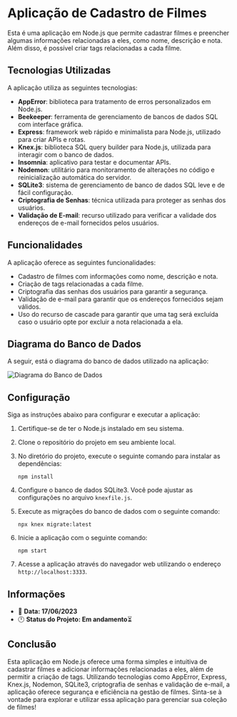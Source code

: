 # Aplicação de Cadastro de Filmes

Esta é uma aplicação em Node.js que permite cadastrar filmes e preencher algumas informações relacionadas a eles, como nome, descrição e nota. Além disso, é possível criar tags relacionadas a cada filme.

## Tecnologias Utilizadas

A aplicação utiliza as seguintes tecnologias:

- **AppError**: biblioteca para tratamento de erros personalizados em Node.js.
- **Beekeeper**: ferramenta de gerenciamento de bancos de dados SQL com interface gráfica.
- **Express**: framework web rápido e minimalista para Node.js, utilizado para criar APIs e rotas.
- **Knex.js**: biblioteca SQL query builder para Node.js, utilizada para interagir com o banco de dados.
- **Insomnia**: aplicativo para testar e documentar APIs.
- **Nodemon**: utilitário para monitoramento de alterações no código e reinicialização automática do servidor.
- **SQLite3**: sistema de gerenciamento de banco de dados SQL leve e de fácil configuração.
- **Criptografia de Senhas**: técnica utilizada para proteger as senhas dos usuários.
- **Validação de E-mail**: recurso utilizado para verificar a validade dos endereços de e-mail fornecidos pelos usuários.

## Funcionalidades

A aplicação oferece as seguintes funcionalidades:

- Cadastro de filmes com informações como nome, descrição e nota.
- Criação de tags relacionadas a cada filme.
- Criptografia das senhas dos usuários para garantir a segurança.
- Validação de e-mail para garantir que os endereços fornecidos sejam válidos.
- Uso do recurso de cascade para garantir que uma tag será excluída caso o usuário opte por excluir a nota relacionada a ela.

## Diagrama do Banco de Dados

A seguir, está o diagrama do banco de dados utilizado na aplicação:

![Diagrama do Banco de Dados](https://efficient-sloth-d85.notion.site/image/https%3A%2F%2Fs3-us-west-2.amazonaws.com%2Fsecure.notion-static.com%2F37f55645-bc5d-4666-8b5c-d2fba08ef73b%2FUntitled.png?id=cbf9ad4e-2f3b-4867-aace-2cedba55bc1e&table=block&spaceId=08f749ff-d06d-49a8-a488-9846e081b224&width=2000&userId=&cache=v2)

## Configuração

Siga as instruções abaixo para configurar e executar a aplicação:

1. Certifique-se de ter o Node.js instalado em seu sistema.
2. Clone o repositório do projeto em seu ambiente local.
3. No diretório do projeto, execute o seguinte comando para instalar as dependências:

   ```
   npm install
   ```

4. Configure o banco de dados SQLite3. Você pode ajustar as configurações no arquivo `knexfile.js`.
5. Execute as migrações do banco de dados com o seguinte comando:

   ```
   npx knex migrate:latest
   ```

6. Inicie a aplicação com o seguinte comando:

   ```
   npm start
   ```

7. Acesse a aplicação através do navegador web utilizando o endereço `http://localhost:3333`.

## Informações

- 📆 **Data: 17/06/2023**
- 🕛 **Status do Projeto: Em andamento**⏳

## Conclusão

Esta aplicação em Node.js oferece uma forma simples e intuitiva de cadastrar filmes e adicionar informações relacionadas a eles, além de permitir a criação de tags. Utilizando tecnologias como AppError, Express, Knex.js, Nodemon, SQLite3, criptografia de senhas e validação de e-mail, a aplicação oferece segurança e eficiência na gestão de filmes. Sinta-se à vontade para explorar e utilizar essa aplicação para gerenciar sua coleção de filmes!

